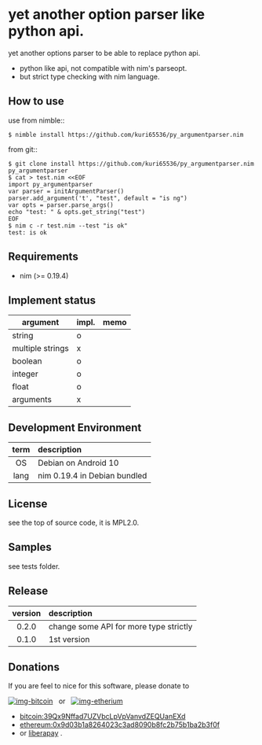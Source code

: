 yet another option parser like python api.
===============================================================================
yet another options parser to be able to replace python api.

- python like api, not compatible with nim's parseopt.
- but strict type checking with nim language.



How to use
-----------------------------------------
use from nimble::

```shell
$ nimble install https://github.com/kuri65536/py_argumentparser.nim
```

from git::

```shell
$ git clone install https://github.com/kuri65536/py_argumentparser.nim py_argumentparser
$ cat > test.nim <<EOF
import py_argumentparser
var parser = initArgumentParser()
parser.add_argument('t', "test", default = "is ng")
var opts = parser.parse_args()
echo "test: " & opts.get_string("test")
EOF
$ nim c -r test.nim --test "is ok"
test: is ok
```


Requirements
-----------------------
- nim (>= 0.19.4)


Implement status
-----------------------------------------

argument              | impl. | memo
----------------------|---|-----
string                | o |
multiple strings      | x |
boolean               | o |
integer               | o |
float                 | o |
arguments             | x |


<!--
### method

method / property       | impl. | memo
--------------------------|-----|------
`BOOLEAN_STATES`          | o   | ...
`MAX_INTERPOLATION_DEPTH` | o   | ...
`optionxform(option)`     | o   | affects on every read, get, or set operation.
`SECTCRE`                 |     | no-plan to implement. (hard coded in this module)
`defaults()`              | o   | ...
`sections()`              | o   | ...



### Exceptions

Exceptions                  | impl. | memo
--------------------------------|---|-------
Error                           | o | base of exceptions in this module.
NoSectionError                  | o | ...
-->


Development Environment
-----------------------------------------

| term | description   |
|:----:|:--------------|
| OS   | Debian on Android 10 |
| lang | nim 0.19.4 in Debian bundled |




License
------------
see the top of source code, it is MPL2.0.


Samples
-----------------------------------------
see tests folder.


Release
-----------------------------------------
| version | description |
|:-------:|:------------|
| 0.2.0   | change some API for more type strictly |
| 0.1.0   | 1st version |


Donations
---------------------
If you are feel to nice for this software, please donate to

[![img-bitcoin]][lnk-bitcoin]
&nbsp;&nbsp;or&nbsp;&nbsp;
[![img-etherium]][lnk-bitcoin]

- [bitcoin:39Qx9Nffad7UZVbcLpVpVanvdZEQUanEXd][lnk-bitcoin]
- [ethereum:0x9d03b1a8264023c3ad8090b8fc2b75b1ba2b3f0f][lnk-bitcoin]
- or [liberapay](https://liberapay.com/kuri65536) .

[lnk-bitcoin]:  https://kuri65536.bitbucket.io/donation.html?message=thank-for-py_argumentparser
[img-bitcoin]:  https://github.com/user-attachments/assets/abce4347-bcb3-42c6-a9e8-1cd12f1bd4a5
[img-etherium]: https://github.com/user-attachments/assets/d1bdb9a8-9c6f-4e74-bc19-0d0bfa041eb2

